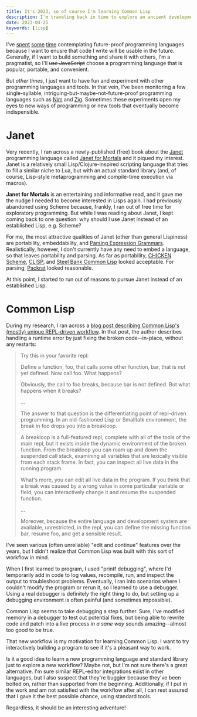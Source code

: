 ```yaml
---
title: It's 2023, so of course I'm learning Common Lisp
description: I'm traveling back in time to explore an ancient development workflow that is somehow more modern than today's workflows.
date: 2023-04-25
keywords: [lisp]
---
```

I've [spent](future-proof-languages.md) [some](future-proof-languages-2.md) [time](future-proof-languages-3.md) contemplating future-proof programming languages because I want to enusre that code I write will be usable in the future. Generally, if I want to build something and share it with others, I'm a pragmatist, so I'll ~~use JavaScript~~ choose a programming language that is popular, portable, and convenient.

But *other times*, I just want to have fun and experiment with other programming languages and tools. In that vein, I've been monitoring a few single-syllable, intriguing-but-maybe-not-future-proof programming languages such as [Nim](https://nim-lang.org/) and [Zig](https://ziglang.org/). Sometimes these experiments open my eyes to new ways of programming or new tools that eventually become indispensible.

# Janet
Very recently, I ran across a newly-published (free) book about the [Janet](https://janet-lang.org/) programming language called [Janet for Mortals](https://janet.guide/) and it piqued my interest. Janet is a relatively small Lisp/Clojure-inspired scripting language that tries to fill a similar niche to Lua, but with an actual standard library (and, of course, Lisp-style metaprogramming and compile-time execution via macros).

**Janet for Mortals** is an entertaining and informative read, and it gave me the nudge I needed to become interested in Lisps again. I had previously abandoned using Scheme because, frankly, I ran out of free time for exploratory programming. But while I was reading about Janet, I kept coming back to one question: why should I use Janet instead of an established Lisp, e.g. Scheme?

For me, the most attractive qualities of Janet (other than general Lispiness) are portability, embeddability, and [Parsing Expression Grammars](https://janet-lang.org/docs/peg.html). Realistically, however, I don't currently have any need to embed a language, so that leaves portability and parsing. As far as portability, [CHICKEN Scheme](http://www.call-cc.org/), [CLISP](https://www.gnu.org/software/clisp/), and [Steel Bank Common Lisp](http://www.sbcl.org/) looked acceptable. For parsing, [Packrat](https://bford.info/packrat/) looked reasonable.

At this point, I started to run out of reasons to pursue Janet instead of an established Lisp.

# Common Lisp
During my research, I ran across a [blog post describing Common Lisp's (mostly) unique REPL-driven workflow](https://mikelevins.github.io/posts/2020-12-18-repl-driven/). In that post, the author describes handling a runtime error by just fixing the broken code--in-place, without any restarts:

> Try this in your favorite repl:
> 
> Define a function, foo, that calls some other function, bar, that is not yet defined. Now call foo. What happens?
> 
> Obviously, the call to foo breaks, because bar is not defined. But what happens when it breaks?
> 
> ...
> 
> The answer to that question is the differentiating point of repl-driven programming. In an old-fashioned Lisp or Smalltalk environment, the break in foo drops you into a breakloop.
> 
> A breakloop is a full-featured repl, complete with all of the tools of the main repl, but it exists inside the dynamic environment of the broken function. From the breakloop you can roam up and down the suspended call stack, examining all variables that are lexically visible from each stack frame. In fact, you can inspect all live data in the running program.
> 
> What's more, you can edit all live data in the program. If you think that a break was caused by a wrong value in some particular variable or field, you can interactively change it and resume the suspended function.
>
> ...
> 
> Moreover, because the entire language and development system are available, unrestricted, in the repl, you can define the missing function bar, resume foo, and get a sensible result.

I've seen various (often unreliable) "edit and continue" features over the years, but I didn't realize that Common Lisp was built with this sort of workflow in mind.

When I first learned to program, I used "printf debugging", where I'd temporarily add in code to log values, recompile, run, and inspect the output to troubleshoot problems. Eventually, I ran into scenarios where I couldn't modify the program or rerun it, so I learned to use a debugger. Using a real debugger is definitely the right thing to do, but setting up a debugging environment is often painful (and sometimes impossible).

Common Lisp seems to take debugging a step further. Sure, I've modified memory in a debugger to test out potential fixes, but being able to rewrite code and patch into a live process *in a sane way* sounds amazing--almost too good to be true.

That new workflow is my motivation for learning Common Lisp. I want to try interactively building a program to see if it's a pleasant way to work.

Is it a good idea to learn a new programming language and standard library just to explore a new workflow? Maybe not, but I'm not sure there's a great alternative. I'm sure similar REPL-editor integrations exist in other languages, but I also suspect that they're buggier because they've been bolted on, rather than supported from the beginning. Additionally, if I put in the work and am not satisfied with the workflow after all, I can rest assured that I gave it the best possible chance, using standard tools.

Regardless, it should be an interesting adventure!

